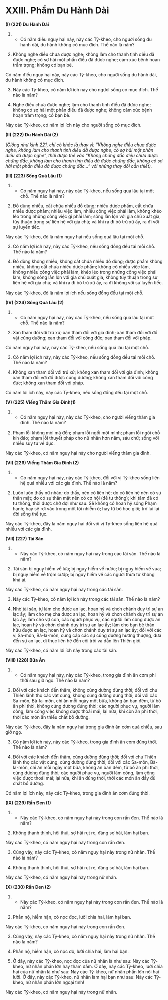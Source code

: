 # XXIII. Phẩm Du Hành Dài

**(I) (221) Du Hành Dài**
<!--pg-->
1. - Có năm điều nguy hại này, này các Tỷ-kheo, cho người sống du hành dài, du hành không có mục
đích. Thế nào là năm?

<!--pg-->
2. Không nghe điều chưa được nghe; không làm cho thanh tịnh điều đã được nghe; có sợ hãi một phần
điều đã được nghe; cảm xúc bệnh hoạn trầm trọng; không có bạn bè.

Có năm điều nguy hại này, này các Tỷ-kheo, cho người sống du hành dài, du hành không có mục đích.

<!--pg-->
3. Này các Tỷ-kheo, có năm lợi ích này cho người sống có mục đích. Thế nào là năm?

<!--pg-->
4. Nghe điều chưa được nghe; làm cho thanh tịnh điều đã được nghe; không có sợ hãi một phần điều đã
được nghe; không cảm xúc bệnh hoạn trầm trọng; có bạn bè.

Này các Tỷ-kheo, có năm lợi ích này cho người sống có mục đích.

**(II) (222) Du Hành Dài (2)**

_(Giống như kinh 221, chỉ có khác là thay vì: “Không nghe điều chưa được nghe, không làm cho thanh_
_tịnh điều đã được nghe, có sợ hãi một phần điều đã được nghe”, thời được thế vào “Không chứng đắc_
_điều chưa được chứng đắc, không làm cho thanh tịnh điều đã được chứng đắc, không có sợ hãi một_
_phần điều đã được chứng đắc...” với những thay đổi cần thiết)._

**(III) (223) Sống Quá Lâu (1)**

<!--pg-->
1. - Có năm nguy hại này, này các Tỷ-kheo, nếu sống quá lâu tại một chỗ. Thế nào là năm?

<!--pg-->
2. Ðồ dùng nhiều, cất chứa nhiều đồ dùng; nhiều dược phẩm, cất chứa nhiều dược phẩm; nhiều việc làm,
nhiều công việc phải làm, không khéo léo trong những công việc gì phải làm; sống lẫn lộn với gia chủ
xuất gia, tùy thuận trong sự liên hệ với gia chủ; và khi ra đi bỏ trú xứ ấy, ra đi với sự luyến tiếc.

Này các Tỷ-kheo, đó là năm nguy hại nếu sống quá lâu tại một chỗ.

<!--pg-->
3. Có năm lợi ích này, này các Tỷ-kheo, nếu sống đồng đều tại mỗi chỗ. Thế nào là năm?

<!--pg-->
4. Ðồ dùng không nhiều, không cất chứa nhiều đồ dùng; dược phẩm không nhiều, không cất chứa nhiều
dược phẩm; không có nhiều việc làm, không nhiều công việc phải làm, khéo léo trong những công việc
phải làm; không sống lẫn lộn với gia chủ xuất gia, không tùy thuận trong sự liên hệ với gia chủ; và khi
ra đi bỏ trú xứ ấy, ra đi không với sự luyến tiếc.

Này các Tỷ-kheo, đó là năm lợi ích nếu sống đồng đều tại một chỗ.

**(IV) (224) Sống Quá Lâu (2)**

<!--pg-->
1. - Có năm nguy hại này, này các Tỷ-kheo, nếu sống quá lâu tại một chỗ. Thế nào là năm?

<!--pg-->
2. Xan tham đối với trú xứ; xan tham đối với gia đình; xan tham đối với đồ vật cúng dường; xan tham
đối với công đức; xan tham đối với pháp.

Có năm nguy hại này, này các Tỷ-kheo, nếu sống quá lâu tại một chỗ.
<!--pg-->
3. Có năm lợi ích này, này các Tỷ-kheo, nếu sống đồng đều tại mỗi chỗ. Thế nào là năm?

<!--pg-->
4. Không xan tham đối với trú xứ; không xan tham đối với gia đình; không xan tham đối với đồ được
cúng dường; không xan tham đối với công đức; không xan tham đối với pháp.

Có năm lợi ích này, này các Tỷ-kheo, nếu sống đồng đều tại một chỗ.

**(V) (225) Viếng Thăm Gia Ðình(1)**

<!--pg-->
1. - Có năm nguy hại này, này các Tỷ-kheo, cho người viếng thăm gia đình. Thế nào là năm?

<!--pg-->
2. Phạm lỗi không mời mà đến; phạm lỗi ngồi một mình; phạm lỗi ngồi chỗ kín đáo; phạm lỗi thuyết
pháp cho nữ nhân hơn năm, sáu chữ; sống với nhiều suy tư về dục.

Này các Tỷ-kheo, có năm nguy hại này cho người viếng thăm gia đình.

**(VI) (226) Viếng Thăm Gia Ðình (2)**

<!--pg-->
1. - Có năm nguy hại này, này các Tỷ-kheo, đối với vị Tỷ-kheo sống liên hệ quá nhiều với các gia đình.
Thế nào là năm?

<!--pg-->
2. Luôn luôn thấy nữ nhân; do thấy, nên có liên hệ; do có liên hệ nên có sự thân mật; do có sự thân mật
nên có cơ hội (để tư thông); khi tâm đã có tư thông, thời được chờ đợi như sau: Sẽ không có hoan hỷ
sống Phạm hạnh; hay sẽ rơi vào trong một tội nhiễm ô; hay từ bỏ học giới; trở lui lại đời sống thế tục.

Này các Tỷ-kheo, đây là năm nguy hại đối với vị Tỷ-kheo sống liên hệ quá nhiều với các gia đình.

**(VII) (227) Tài Sản**

<!--pg-->
1. - Này các Tỷ-kheo, có năm nguy hại này trong các tài sản. Thế nào là năm?

<!--pg-->
2. Tài sản bị nguy hiểm về lửa; bị nguy hiểm về nước; bị nguy hiểm về vua; bị nguy hiểm về trộm cướp;
bị nguy hiểm về các người thừa tự không khả ái.

Này các Tỷ-kheo, có năm nguy hại này trong các tài sản.

<!--pg-->
3. Này các Tỷ-kheo, có năm lợi ích này trong các tài sản. Thế nào là năm?

<!--pg-->
4. Nhờ tài sản, tự làm cho được an lạc, hoan hỷ và chơn chánh duy trì sự an lạc ấy; làm cho mẹ cha được
an lạc, hoan hỷ và chơn chánh duy trì sự an lạc ấy; làm cho vợ con, các người phục vụ, các người làm
công được an lạc, hoan hỷ và chơn chánh duy trì sự an lạc ấy; làm cho bạn bè thân hữu được an lạc,
hoan hỷ và chơn chánh duy trì sự an lạc ấy; đối với các vị Sa-môn, Bà-la-môn, cung cấp các sự cúng
dường hướng thượng, đưa đến sự an lạc, dị thục liên hệ đến cõi trời và dẫn lên Thiên giới.

Này các Tỷ-kheo, có năm lợi ích này trong các tài sản.

**(VIII) (228) Bữa Ăn**

<!--pg-->
1. - Có năm nguy hại này, này các Tỷ-kheo, trong gia đình ăn cơm phi thời sau giờ ngọ. Thế nào là
năm?
<!--pg-->
2. Ðối với các khách đến thăm, không cúng dường đúng thời; đối với chư Thiên lãnh thọ các vật cúng,
không cúng dường đúng thời; đối với các Sa-môn, Bà-la-môn, chỉ ăn mỗi ngày một bữa, không ăn ban
đêm, từ bỏ ăn phi thời, không cúng dường đúng thời; các người phục vụ, người làm công, làm công việc
không được thoải mái; lại nữa, khi còn ăn phi thời, thời các món ăn thiếu chất bổ dưỡng.

Này các Tỷ-kheo, đây là năm nguy hại trong gia đình ăn cơm quá chiều, sau giờ ngọ.

<!--pg-->
3. Có năm lợi ích này, này các Tỷ-kheo, trong gia đình ăn cơm đúng thời. Thế nào là năm?

<!--pg-->
4. Ðối với các khách đến thăm, cúng dường đúng thời; đối với chư Thiên lãnh thọ các vật cúng, cúng
dường đúng thời; đối với các Sa-môn, Bà-la-môn, chỉ ăn mỗi ngày một bữa, không ăn ban đêm, từ bỏ ăn
phi thời, cúng dường đúng thời; các người phục vụ, người làm công, làm công việc được thoải mái; lại
nữa, khi ăn đúng thời, thời các món ăn đầy đủ chất bổ dưỡng.

Có năm lợi ích này, này các Tỷ-kheo, trong gia đình ăn cơm đúng thời.

**(IX) (229) Rắn Ðen (1)**

<!--pg-->
1. - Này các Tỷ-kheo, có năm nguy hại này trong con rắn đen. Thế nào là năm?

<!--pg-->
2. Không thanh thịnh, hôi thúi, sợ hãi rụt rè, đáng sợ hãi, làm hại bạn.

Này các Tỷ-kheo, có năm nguy hại này trong con rắn đen.

<!--pg-->
3. Cũng vậy, này các Tỷ-kheo, có năm nguy hại này trong nữ nhân. Thế nào là năm?

<!--pg-->
4. Không thanh thịnh, hôi thúi, sợ hãi rụt rè, đáng sợ hãi, làm hại bạn.

Này các Tỷ-kheo, có năm nguy hại này trong nữ nhân.

**(X) (230) Rắn Ðen (2)**

<!--pg-->
1. - Này các Tỷ-kheo, có năm nguy hại này trong con rắn đen. Thế nào là năm?

<!--pg-->
2. Phẫn nộ, hiềm hận, có nọc đọc, lưỡi chia hai, làm hại bạn.

Này các Tỷ-kheo, có năm nguy hại này trong con rắn đen.

<!--pg-->
3. Cũng vậy, này các Tỷ-kheo, có năm nguy hại này trong nữ nhân. Thế nào là năm?

<!--pg-->
4. Phẫn nộ, hiềm hận, có nọc độ, lưỡi chia hai, làm hại bạn.

<!--pg-->
5. Ở đây, này các Tỷ-kheo, nọc đọc của nữ nhân là như sau: Này các Tỷ-kheo, nữ nhân phần lớn hay
tham đắm. Ở đây, này các Tỷ-kheo, lưỡi chia hai của nữ nhân là như sau: Này các Tỷ-kheo, nữ nhân
phần lớn nói hai lưỡi. Ở đây, này các Tỷ-kheo, nữ nhân làm hại bạn như sau: Này các Tỷ-kheo, nữ nhân
phần lớn ngoại tình!

Này các Tỷ-kheo, có năm nguy hại này trong nữ nhân.

